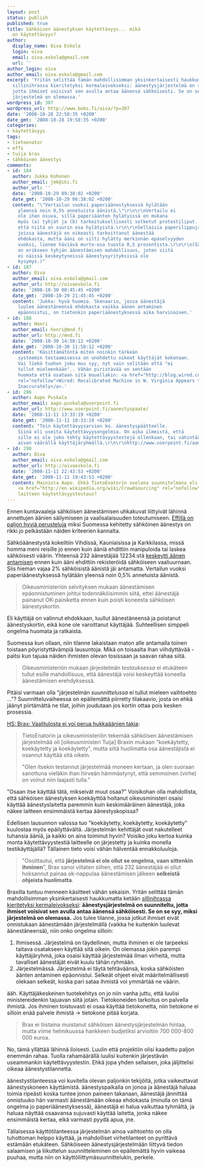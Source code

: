 ```yaml
---
layout: post
status: publish
published: true
title: Sähköisen äänestyksen käytettävyys... mikä
  on käytettävyys?
author:
  display_name: Oiva Eskola
  login: oiva
  email: oiva.eskola@gmail.com
  url: ''
author_login: oiva
author_email: oiva.eskola@gmail.com
excerpt: 'Yritän selittää tämän mahdollisimman yksinkertaisesti haukkumatta ketään
  sillinihrassa kieritetyksi kermaleivokseksi: äänestysjärjestelmä on suunniteltu,
  jotta ihmiset voisivat sen avulla antaa äänensä sähköisesti. Se on se syy, miksi
  järjestelmä on olemassa.'
wordpress_id: 307
wordpress_url: http://www.bobs.fi/oiva/?p=307
date: '2008-10-28 22:58:35 +0200'
date_gmt: '2008-10-28 19:58:35 +0200'
categories:
- käytettävyys
tags:
- tietoenator
- effi
- tuija brax
- sähköinen äänestys
comments:
- id: 184
  author: Jukka Kohonen
  author_email: jmk@iki.fi
  author_url: ''
  date: '2008-10-29 09:38:02 +0200'
  date_gmt: '2008-10-29 06:38:02 +0200'
  content: "\"Vertailun vuoksi paperiäänestyksessä hylätään
    yleensä noin 0,5% annetuista äänistä.\"\r\n\r\nVertailu ei
    ole ihan osuva, sillä paperiäänten hylätyissä on mukana
    myös (a) tyhjät ja (b) tarkoituksellisesti sotketut protestiliput. Luulisin,
    että niitä on suurin osa hylätyistä.\r\n\r\nSellaisia paperilippuja,
    joissa äänestäjä on oikeasti tarkoittanut äänestää
    ehdokasta, mutta ääni on silti hylätty merkinnän epäselvyyden
    vuoksi, lienee häviävä murto-osa tuosta 0,5 prosentista.\r\n\r\n(Sähköäänestyksessä
    on erikseen tyhjän äänestämisen mahdollisuus, joten siitä
    ei näissä keskeytyneissä äänestysyrityksissä ole
    kysymys.)"
- id: 187
  author: Oiva
  author_email: oiva.eskola@gmail.com
  author_url: http://oivaeskola.fi
  date: '2008-10-30 00:45:45 +0200'
  date_gmt: '2008-10-29 21:45:45 +0200'
  content: 'Jukka: hyvä huomio. Skenaario, jossa äänestäjä
    luulee äänestäneensä ehdokasta vaikka äänen antaminen
    epäonnistui, on tietenkin paperiäänestyksessä aika harvinainen.'
- id: 188
  author: Henri
  author_email: henri@mnd.fi
  author_url: http://mnd.fi
  date: '2008-10-30 14:58:12 +0200'
  date_gmt: '2008-10-30 11:58:12 +0200'
  content: 'Käsittämätöntä miten noinkin tärkeän
    systeemin testaamisessa on unohdettu oikeat käyttäjät kokonaan.
    Vai liekö tuohon joku muu syy, nyt vain selitään että "ei
    tullut mieleenkään".. Vähän piristävää on sentään
    huomata että osataan sitä muuallakin: <a href="http://blog.wired.com/27bstroke6/2008/10/video-recalibra.html"
    rel="nofollow">Wired: Recalibrated Machine in W. Virginia Appears to Record Vote
    Inaccurately</a>.'
- id: 286
  author: Aapo Puskala
  author_email: aapo.puskala@userpoint.fi
  author_url: http://www.userpoint.fi/aanestyspaate/
  date: '2008-11-11 13:33:19 +0200'
  date_gmt: '2008-11-11 10:33:19 +0200'
  content: "Tein käytettävyysarvion ko. äänestyspäätteelle.
    Siinä oli useita käytettävyysongelmia. On aika ilmeistä, että
    sille ei ole joko tehty käytettävyystestejä ollenkaan, tai vähintäänkin
    aivan väärällä käyttäjäryhmällä.\r\n\r\nhttp://www.userpoint.fi/aanestyspaate/"
- id: 290
  author: Oiva
  author_email: oiva.eskola@gmail.com
  author_url: http://oivaeskola.fi
  date: '2008-11-11 22:43:53 +0200'
  date_gmt: '2008-11-11 19:43:53 +0200'
  content: Mainiota Aapo. Ehkä TietoEnatorin ovelana suunnitelmana oli alunperinkin
    <a href="http://en.wikipedia.org/wiki/Crowdsourcing" rel="nofollow">crowdsourcata</a>
    laitteen käytettävyystestaus?
---
```

<p>Ennen kuntavaaleja sähköisen äänestämisen uhkakuvat liittyivät lähinnä annettujen äänien säilymiseen ja vaalisalaisuuden toteutumiseen. <a title="EFFI - Sähköäänestys-FAQ" href="http://www.effi.org/sahkoaanestys-faq.html">Effillä on paljon hyviä perusteluja</a> miksi Suomessa kehitetty sähköinen äänestys on rikki jo pelkästään näiden kriteerien kannalta.</p>
<p>Sähköäänestystä kokeiltiin Vihdissä, Kauniaisissa ja Karkkilassa, missä homma meni reisille jo ennen kuin ääniä ehdittiin manipuloida tai laskea sähköisesti väärin. Yhteensä 232 äänestäjää 12234:stä <a title="HS: Yli 200 sähköistä ääntä hukkaan" href="http://www.hs.fi/politiikka/artikkeli/Yli+200+s%C3%A4hk%C3%B6ist%C3%A4+%C3%A4%C3%A4nt%C3%A4+hukkaan/1135240610727">keskeytti äänen antamisen</a> ennen kuin ääni ehdittiin rekisteröidä sähköiseen vaaliuurnaan. Siis hieman vajaa 2% sähköisistä äänistä jäi antamatta. Vertailun vuoksi paperiäänestyksessä hylätään yleensä noin 0,5% annetuista äänistä.</p>
<blockquote><p>Oikeusministeriön selvityksen mukaan äänestämisen epäonnistuminen johtui todennäköisimmin siitä, ettei äänestäjä painanut OK-painiketta ennen kuin poisti koneesta sähköisen äänestyskortin.</p></blockquote>
<p>Eli käyttäjä on valinnut ehdokkaan, luullut äänestäneensä ja poistanut äänestyskortin, eikä kone ole varoittanut käyttäjää. Suhteellisen simppeli ongelma huomata ja ratkaista.<a id="more"></a><a id="more-307"></a></p>
<p>Suomessa kun ollaan, niin tilanne lakaistaan maton alle antamalla toinen toistaan pöyristyttävämpiä lausuntoja. Mikä on toisaalta ihan viihdyttävää - paitsi kun tajuaa näiden ihmisten olevan tosissaan ja saavan rahaa siitä.</p>
<blockquote><p><span class="votsikko">Oikeusministeriön mukaan</span> järjestelmän <em>testauksessa</em> ei etukäteen tullut esille mahdollisuus, että äänestäjä voisi keskeyttää koneella äänestämisen erehdyksessä.</p></blockquote>
<p>Pitäisi varmaan olla "järjestelmän <em>suunnittelussa</em> ei tullut mieleen vaihtoehto ..."? Suunnitteluvaiheessa on epäilemättä piirretty tilakaavio, josta on ehkä jäänyt piirtämättä ne tilat, joihin joudutaan jos kortin ottaa pois kesken prosessia.</p>
<p><a href="http://www.hs.fi/politiikka/artikkeli/Brax+Vaalitulosta+ei+voi+perua+hukka%C3%A4%C3%A4nien+takia/1135240616263">HS: Brax: Vaalitulosta ei voi perua hukkaäänien takia</a>:</p>
<blockquote><p>TietoEnatorin ja oikeusministeriön tekemää sähköisen äänestämisen järjestelmää oli [oikeusministeri Tuija] Braxin mukaan "koekäytetty, koekäytetty ja koekäytetty", mutta siitä huolimatta osa äänestäjistä ei osannut käyttää sitä oikein.</p>
<p class="articleParagraph">"Olen itsekin testannut järjestelmää moneen kertaan, ja olen suoraan sanottuna vieläkin ihan hirveän hämmästynyt, että semmoinen (virhe) on voinut niin laajasti tulla."</p></blockquote>
<p class="articleParagraph">"Osaan itse käyttää tätä, mikseivät muut osaa?" Voisikohan olla mahdollista, että sähköisen äänestyksen koekäyttöä hoitanut oikeusministeri osaisi käyttää äänestyslaitetta paremmin kuin keskimääräinen äänestäjä, joka näkee laitteen ensimmäistä kertaa äänestyskopissa?</p>
<p class="articleParagraph">Edellisen lausunnon valossa tuo "koekäytetty, koekäytetty, koekäytetty" kuulostaa myös epäilyttävältä. Järjestelmän kehittäjät ovat nakutelleet tuhansia ääniä, ja kaikki on aina toiminut hyvin? Voisiko joku kertoa kuinka monta käytettävyystestiä laitteelle on järjestetty ja kuinka monella testikäyttäjällä? Tällainen tieto voisi vähän hälventää ennakkoluuloja.</p>
<blockquote>
<p class="articleParagraph">"Osoittautui, että <strong>järjestelmä ei ole ollut se ongelma, vaan sittenkin ihminen</strong>", Brax sanoi viitaten siihen, että 232 äänestäjää ei ollut hoksannut painaa ok-nappulaa äänestämisen jälkeen <strong>selkeistä ohjeista huolimatta</strong>.</p></blockquote>
<p class="articleParagraph">Braxilla tuntuu menneen käsitteet vähän sekaisin. Yritän selittää tämän mahdollisimman yksinkertaisesti haukkumatta ketään <a title="Kiroa kuin kapteeni Haddock" href="http://lightning.prohosting.com/~kontekst/konteksti9802/haddock.html">sillinihrassa kieritetyksi kermaleivokseksi</a>: <strong>äänestysjärjestelmä on suunniteltu, jotta ihmiset voisivat sen avulla antaa äänensä sähköisesti. Se on se syy, miksi järjestelmä on olemassa.</strong> Jos tulee tilanne, jossa jotkut ihmiset eivät onnistukaan äänestämään järjestelmällä (vaikka he kuitenkin luulevat äänestäneensä), niin onko ongelma silloin:</p>
<ol>
<li>Ihmisessä. Järjestelmä on täydellinen, mutta ihminen ei ole tarpeeksi taitava osatakseen käyttää sitä oikein. On olemassa jokin parempi käyttäjäryhmä, joka osaisi käyttää järjestelmää ilman virheitä, mutta tavalliset äänestäjät eivät kuulu tähän ryhmään.</li>
<li>Järjestelmässä. Järjestelmä ei täytä tehtäväänsä, koska sähköisten äänten antaminen epäonnistui. Selkeät ohjeet eivät määritelmällisesti olekaan selkeät, koska pari sataa ihmistä voi ymmärtää ne väärin.</li>
</ol>
<p>ääh. Käyttäjäkeskeinen tuotekehitys on jo niin vanha juttu, että luulisi ministereidenkin tajuavan siitä jotain. Tietokoneiden tarkoitus on palvella ihmistä. Jos ihminen toistuvasti ei osaa käyttää tietokonetta, niin tietokone ei silloin enää palvele ihmistä -> tietokone pitää korjata.</p>
<blockquote><p>Brax ei tiistaina muistanut sähköisen äänestysjärjestelmän hintaa, mutta viime helmikuussa hankkeen budjetiksi arvioitiin 700 000-800 000 euroa.</p></blockquote>
<p>No, tämä yllättää lähinnä iloisesti. Luulin että projektiin olisi kaadettu paljon enemmän rahaa. Tuolla rahamäärällä luulisi kuitenkin järjestävän useammankin käytettävyystestin. Ehkä jopa yhden sellaisen, joka jäljittelisi oikeaa äänestystilannetta.</p>
<p>äänestystilanteessa voi kuvitella olevan paljonkin tekijöitä, jotka vaikeuttavat äänestyskoneen käyttämistä. äänestyspaikalla on jonoa ja äänestäjä haluaa toimia ripeästi koska tuntee jonon paineen takanaan, äänestäjä jännittää onnistuuko hän varmasti äänestämään oikeaa ehdokasta (minulla on tämä ongelma jo paperiäänestyksessä), äänestäjä ei halua vaikuttaa tyhmältä, ja haluaa näyttää osaavansa sujuvasti käyttää laitetta, jonka näkee ensimmäistä kertaa, eikä varmasti pyydä apua, jne.</p>
<p>Tällaisessa käyttötilanteessa järjestelmän ainoa vaihtoehto on olla tuhottoman helppo käyttää, ja mahdolliset virhetilanteet on pyrittävä estämään etukäteen. Sähköiseen äänestysjärjestelmään liittyvä tiedon salaamisen ja liikuttelun suunnitteleminen on epäilemättä hyvin vaikeaa puuhaa, mutta niin on käyttöliittymäsuunnittelukin, perkele.</p>
